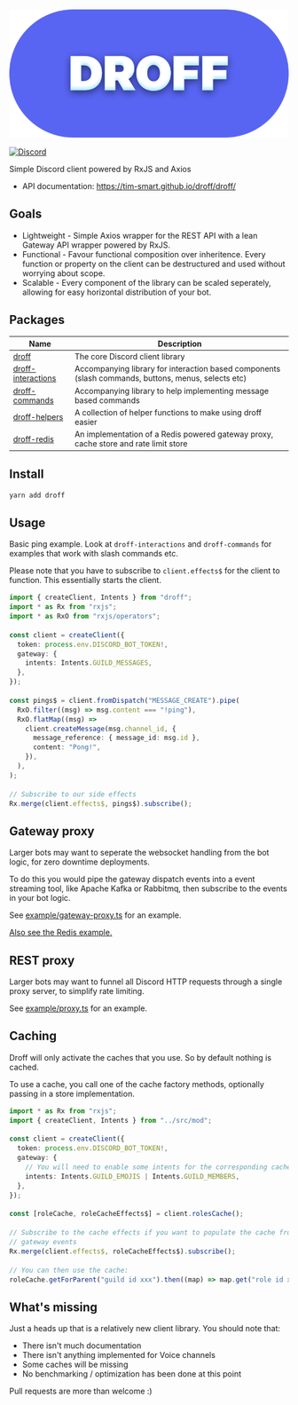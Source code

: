 <div align="center">
  <br />
  <p>
    <img src="https://raw.githubusercontent.com/tim-smart/droff/main/assets/droff.svg" alt="droff" />
  </p>
</div>

[![Discord](https://img.shields.io/discord/887189613389705256?style=for-the-badge)](https://discord.gg/dtR2Mtu66Q)

Simple Discord client powered by RxJS and Axios

- API documentation: https://tim-smart.github.io/droff/droff/

## Goals

- Lightweight - Simple Axios wrapper for the REST API with a lean Gateway API
  wrapper powered by RxJS.
- Functional - Favour functional composition over inheritence. Every function or
  property on the client can be destructured and used without worrying about
  scope.
- Scalable - Every component of the library can be scaled seperately, allowing
  for easy horizontal distribution of your bot.

## Packages

| Name                                                                                           | Description                                                                                         |
| ---------------------------------------------------------------------------------------------- | --------------------------------------------------------------------------------------------------- |
| [droff](https://github.com/tim-smart/droff/tree/main/packages/droff)                           | The core Discord client library                                                                     |
| [droff-interactions](https://github.com/tim-smart/droff/tree/main/packages/droff-interactions) | Accompanying library for interaction based components (slash commands, buttons, menus, selects etc) |
| [droff-commands](https://github.com/tim-smart/droff/tree/main/packages/droff-commands)         | Accompanying library to help implementing message based commands                                    |
| [droff-helpers](https://github.com/tim-smart/droff/tree/main/packages/droff-helpers)           | A collection of helper functions to make using droff easier                                         |
| [droff-redis](https://github.com/tim-smart/droff/tree/main/packages/droff-redis)               | An implementation of a Redis powered gateway proxy, cache store and rate limit store                |

## Install

```
yarn add droff
```

## Usage

Basic ping example. Look at `droff-interactions` and `droff-commands` for
examples that work with slash commands etc.

Please note that you have to subscribe to `client.effects$` for the client to
function. This essentially starts the client.

```typescript
import { createClient, Intents } from "droff";
import * as Rx from "rxjs";
import * as RxO from "rxjs/operators";

const client = createClient({
  token: process.env.DISCORD_BOT_TOKEN!,
  gateway: {
    intents: Intents.GUILD_MESSAGES,
  },
});

const pings$ = client.fromDispatch("MESSAGE_CREATE").pipe(
  RxO.filter((msg) => msg.content === "!ping"),
  RxO.flatMap((msg) =>
    client.createMessage(msg.channel_id, {
      message_reference: { message_id: msg.id },
      content: "Pong!",
    }),
  ),
);

// Subscribe to our side effects
Rx.merge(client.effects$, pings$).subscribe();
```

## Gateway proxy

Larger bots may want to seperate the websocket handling from the bot logic, for
zero downtime deployments.

To do this you would pipe the gateway dispatch events into a event streaming
tool, like Apache Kafka or Rabbitmq, then subscribe to the events in your bot
logic.

See
[example/gateway-proxy.ts](https://github.com/tim-smart/droff/blob/main/packages/droff/example/gateway-proxy.ts)
for an example.

[Also see the Redis example.](https://github.com/tim-smart/droff/blob/main/packages/droff-redis/example/basic.ts)

## REST proxy

Larger bots may want to funnel all Discord HTTP requests through a single proxy server, to simplify rate limiting.

See [example/proxy.ts](https://github.com/tim-smart/droff/blob/main/packages/droff/example/proxy.ts) for an example.

## Caching

Droff will only activate the caches that you use. So by default nothing is
cached.

To use a cache, you call one of the cache factory methods, optionally passing in
a store implementation.

```typescript
import * as Rx from "rxjs";
import { createClient, Intents } from "../src/mod";

const client = createClient({
  token: process.env.DISCORD_BOT_TOKEN!,
  gateway: {
    // You will need to enable some intents for the corresponding cache.
    intents: Intents.GUILD_EMOJIS | Intents.GUILD_MEMBERS,
  },
});

const [roleCache, roleCacheEffects$] = client.rolesCache();

// Subscribe to the cache effects if you want to populate the cache from the
// gateway events
Rx.merge(client.effects$, roleCacheEffects$).subscribe();

// You can then use the cache:
roleCache.getForParent("guild id xxx").then((map) => map.get("role id xxx"));
```

## What's missing

Just a heads up that is a relatively new client library. You should note that:

- There isn't much documentation
- There isn't anything implemented for Voice channels
- Some caches will be missing
- No benchmarking / optimization has been done at this point

Pull requests are more than welcome :)
